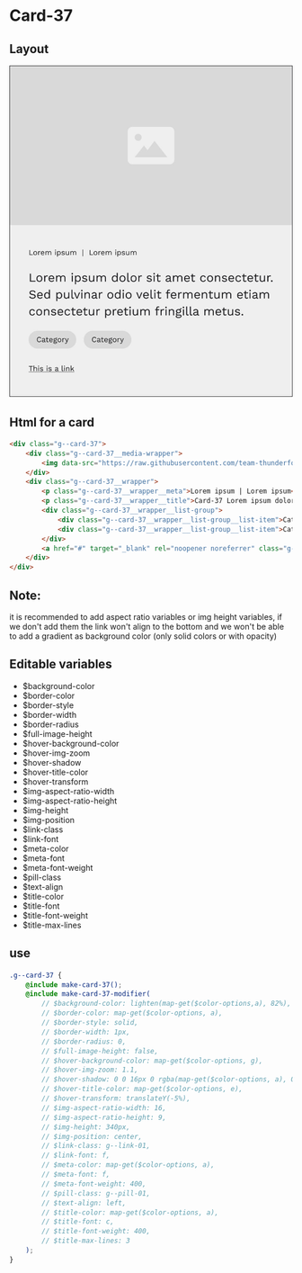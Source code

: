 # Card-37

## Layout

![alt text][card-37]

[card-37]: /src/img/global-components/card/card-37.jpg

## Html for a card

```html
<div class="g--card-37">
    <div class="g--card-37__media-wrapper">
        <img data-src="https://raw.githubusercontent.com/team-thunderfoot/ui/main/src/img/global-components/img-placeholder.jpg" src="/src/img/global-components/placeholder.jpg" alt="alt text" class="g--card-37__media-wrapper__media g--lazy-01" />
    </div>
    <div class="g--card-37__wrapper">
        <p class="g--card-37__wrapper__meta">Lorem ipsum | Lorem ipsum</p>
        <p class="g--card-37__wrapper__title">Card-37 Lorem ipsum dolor sit amet consectetur. Sed pulvinar odio velit fermentum etiam consectetur pretium fringilla metus.</p>
        <div class="g--card-37__wrapper__list-group">
            <div class="g--card-37__wrapper__list-group__list-item">Category</div>
            <div class="g--card-37__wrapper__list-group__list-item">Category</div>
        </div>
        <a href="#" target="_blank" rel="noopener noreferrer" class="g--card-37__wrapper__link">This is a link</a>
    </div>
</div>
```

## Note:

it is recommended to add aspect ratio variables or img height variables, if we don't add them the link won't align to the bottom and we won't be able to add a gradient as background color (only solid colors or with opacity)

## Editable variables

-   $background-color
-   $border-color
-   $border-style
-   $border-width
-   $border-radius
-   $full-image-height
-   $hover-background-color
-   $hover-img-zoom
-   $hover-shadow
-   $hover-title-color
-   $hover-transform
-   $img-aspect-ratio-width
-   $img-aspect-ratio-height
-   $img-height
-   $img-position
-   $link-class
-   $link-font
-   $meta-color
-   $meta-font
-   $meta-font-weight
-   $pill-class
-   $text-align
-   $title-color
-   $title-font
-   $title-font-weight
-   $title-max-lines

## use

```scss
.g--card-37 {
    @include make-card-37();
    @include make-card-37-modifier(
        // $background-color: lighten(map-get($color-options,a), 82%),
        // $border-color: map-get($color-options, a),
        // $border-style: solid,
        // $border-width: 1px,
        // $border-radius: 0,
        // $full-image-height: false,
        // $hover-background-color: map-get($color-options, g),
        // $hover-img-zoom: 1.1,
        // $hover-shadow: 0 0 16px 0 rgba(map-get($color-options, a), 0.5),
        // $hover-title-color: map-get($color-options, e),
        // $hover-transform: translateY(-5%),
        // $img-aspect-ratio-width: 16,
        // $img-aspect-ratio-height: 9,
        // $img-height: 340px,
        // $img-position: center,
        // $link-class: g--link-01,
        // $link-font: f,
        // $meta-color: map-get($color-options, a),
        // $meta-font: f,
        // $meta-font-weight: 400,
        // $pill-class: g--pill-01,
        // $text-align: left,
        // $title-color: map-get($color-options, a),
        // $title-font: c,
        // $title-font-weight: 400,
        // $title-max-lines: 3
    );
}
```
